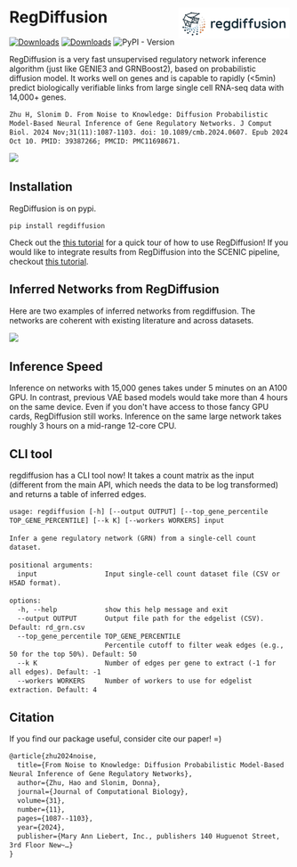 # RegDiffusion <a href="https://tuftsbcb.github.io/RegDiffusion/"><img src="https://raw.githubusercontent.com/TuftsBCB/RegDiffusion/master/docs/_static/rd_logo_horizontal.png" align="right" alt="logo" width="200" height = "56" style = "border: none; float: right;"></a>

[![Downloads](https://static.pepy.tech/badge/regdiffusion)](https://pepy.tech/project/regdiffusion)
[![Downloads](https://static.pepy.tech/badge/regdiffusion/month)](https://pepy.tech/project/regdiffusion)
![PyPI - Version](https://img.shields.io/pypi/v/regdiffusion)

RegDiffusion is a very fast unsupervised regulatory network inference algorithm (just like GENIE3 and GRNBoost2), based on probabilistic diffusion model. It works well on genes and is capable to rapidly (<5min) predict biologically verifiable links from large single cell RNA-seq data with 14,000+ genes.

```
Zhu H, Slonim D. From Noise to Knowledge: Diffusion Probabilistic Model-Based Neural Inference of Gene Regulatory Networks. J Comput Biol. 2024 Nov;31(11):1087-1103. doi: 10.1089/cmb.2024.0607. Epub 2024 Oct 10. PMID: 39387266; PMCID: PMC11698671.
```

![](https://raw.githubusercontent.com/TuftsBCB/RegDiffusion/master/resources/regdiffusion_structure.png)

## Installation

RegDiffusion is on pypi.

```
pip install regdiffusion
```

Check out the [this tutorial](https://tuftsbcb.github.io/RegDiffusion/quick_tour.html) for a quick tour of how to use RegDiffusion! If you would like to integrate results from RegDiffusion into the SCENIC pipeline, checkout [this tutorial](https://tuftsbcb.github.io/RegDiffusion/downstream_with_pyscenic.html). 

## Inferred Networks from RegDiffusion
Here are two examples of inferred networks from regdiffusion. The networks are coherent with existing literature and across datasets. 

![](https://raw.githubusercontent.com/TuftsBCB/RegDiffusion/master/resources/apoe_net.png)

## Inference Speed
Inference on networks with 15,000 genes takes under 5 minutes on an A100 GPU. 
In contrast, previous VAE based models would take more than 4 hours on the same 
device. Even if you don't have access to those fancy GPU cards, RegDiffusion 
still works. Inference on the same large network takes roughly 3 hours on a 
mid-range 12-core CPU. 

## CLI tool
regdiffusion has a CLI tool now! It takes a count matrix as the input (different from the main API, which needs the data to be log transformed) and returns a table of inferred edges. 

```
usage: regdiffusion [-h] [--output OUTPUT] [--top_gene_percentile TOP_GENE_PERCENTILE] [--k K] [--workers WORKERS] input

Infer a gene regulatory network (GRN) from a single-cell count dataset.

positional arguments:
  input                 Input single-cell count dataset file (CSV or H5AD format).

options:
  -h, --help            show this help message and exit
  --output OUTPUT       Output file path for the edgelist (CSV). Default: rd_grn.csv
  --top_gene_percentile TOP_GENE_PERCENTILE
                        Percentile cutoff to filter weak edges (e.g., 50 for the top 50%). Default: 50
  --k K                 Number of edges per gene to extract (-1 for all edges). Default: -1
  --workers WORKERS     Number of workers to use for edgelist extraction. Default: 4
```

## Citation 

If you find our package useful, consider cite our paper! =)

```
@article{zhu2024noise,
  title={From Noise to Knowledge: Diffusion Probabilistic Model-Based Neural Inference of Gene Regulatory Networks},
  author={Zhu, Hao and Slonim, Donna},
  journal={Journal of Computational Biology},
  volume={31},
  number={11},
  pages={1087--1103},
  year={2024},
  publisher={Mary Ann Liebert, Inc., publishers 140 Huguenot Street, 3rd Floor New~…}
}
```